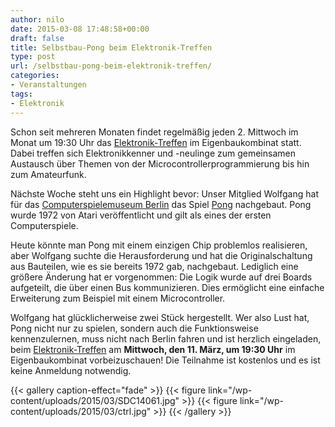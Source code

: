 ```yaml
---
author: nilo
date: 2015-03-08 17:48:58+00:00
draft: false
title: Selbstbau-Pong beim Elektronik-Treffen
type: post
url: /selbstbau-pong-beim-elektronik-treffen/
categories:
- Veranstaltungen
tags:
- Elektronik
---
```


Schon seit mehreren Monaten findet regelmäßig jeden 2. Mittwoch im Monat um 19:30 Uhr das [Elektronik-Treffen](/elektronik-treffen/) im Eigenbaukombinat statt. Dabei treffen sich Elektronikkenner und -neulinge zum gemeinsamen Austausch über Themen von der Microcontrollerprogrammierung bis hin zum Amateurfunk. <!-- more -->

Nächste Woche steht uns ein Highlight bevor: Unser Mitglied Wolfgang hat für das [Computerspielemuseum Berlin](https://www.computerspielemuseum.de/) das Spiel [Pong](https://www.pong-story.com/) nachgebaut. Pong wurde 1972 von Atari veröffentlicht und gilt als eines der ersten Computerspiele. 

Heute könnte man Pong mit einem einzigen Chip problemlos realisieren, aber Wolfgang suchte die Herausforderung und hat die Originalschaltung aus Bauteilen, wie es sie bereits 1972 gab, nachgebaut. Lediglich eine größere Änderung hat er vorgenommen: Die Logik wurde auf drei Boards aufgeteilt, die über einen Bus kommunizieren. Dies ermöglicht eine einfache Erweiterung zum Beispiel mit einem Microcontroller.

Wolfgang hat glücklicherweise zwei Stück hergestellt. Wer also Lust hat, Pong nicht nur zu spielen, sondern auch die Funktionsweise kennenzulernen, muss nicht nach Berlin fahren und ist herzlich eingeladen, beim [Elektronik-Treffen](/elektronik-treffen/) am **Mittwoch, den 11. März, um 19:30 Uhr** im Eigenbaukombinat vorbeizuschauen! Die Teilnahme ist kostenlos und es ist keine Anmeldung notwendig.


{{< gallery caption-effect="fade" >}}
  {{< figure link="/wp-content/uploads/2015/03/SDC14061.jpg" >}}
{{< figure link="/wp-content/uploads/2015/03/ctrl.jpg" >}}
{{< /gallery >}}

